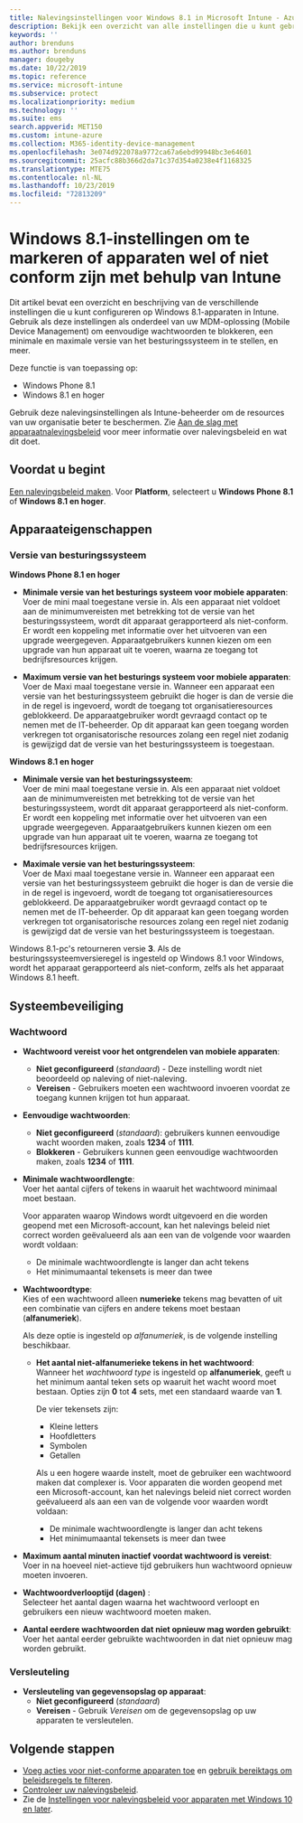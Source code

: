 ```yaml
---
title: Nalevingsinstellingen voor Windows 8.1 in Microsoft Intune - Azure | Microsoft Docs
description: Bekijk een overzicht van alle instellingen die u kunt gebruiken bij het instellen van naleving voor uw Windows 8.1- en Windows Phone 8.1-apparaten in Microsoft Intune. Controleer naleving van het minimale en maximale besturingssysteem, stel wachtwoordbeperkingen en -lengte in, schakel versleuteling voor de gegevensopslag in en meer.
keywords: ''
author: brenduns
ms.author: brenduns
manager: dougeby
ms.date: 10/22/2019
ms.topic: reference
ms.service: microsoft-intune
ms.subservice: protect
ms.localizationpriority: medium
ms.technology: ''
ms.suite: ems
search.appverid: MET150
ms.custom: intune-azure
ms.collection: M365-identity-device-management
ms.openlocfilehash: 3e074d922078a9772ca67a6ebd99948bc3e64601
ms.sourcegitcommit: 25acfc88b366d2da71c37d354a0238e4f1168325
ms.translationtype: MTE75
ms.contentlocale: nl-NL
ms.lasthandoff: 10/23/2019
ms.locfileid: "72813209"
---
```

# <a name="windows-81-settings-to-mark-devices-as-compliant-or-not-compliant-using-intune"></a>Windows 8.1-instellingen om te markeren of apparaten wel of niet conform zijn met behulp van Intune

Dit artikel bevat een overzicht en beschrijving van de verschillende instellingen die u kunt configureren op Windows 8.1-apparaten in Intune. Gebruik als deze instellingen als onderdeel van uw MDM-oplossing (Mobile Device Management) om eenvoudige wachtwoorden te blokkeren, een minimale en maximale versie van het besturingssysteem in te stellen, en meer.

Deze functie is van toepassing op:

- Windows Phone 8.1
- Windows 8.1 en hoger

Gebruik deze nalevingsinstellingen als Intune-beheerder om de resources van uw organisatie beter te beschermen. Zie [Aan de slag met apparaatnalevingsbeleid](device-compliance-get-started.md) voor meer informatie over nalevingsbeleid en wat dit doet.

## <a name="before-you-begin"></a>Voordat u begint

[Een nalevingsbeleid maken](create-compliance-policy.md#create-the-policy). Voor **Platform**, selecteert u **Windows Phone 8.1** of **Windows 8.1 en hoger**.

## <a name="device-properties"></a>Apparaateigenschappen

### <a name="operating-system-version"></a>Versie van besturingssysteem

**Windows Phone 8.1 en hoger**
- **Minimale versie van het besturings systeem voor mobiele apparaten**:  
  Voer de mini maal toegestane versie in. Als een apparaat niet voldoet aan de minimumvereisten met betrekking tot de versie van het besturingssysteem, wordt dit apparaat gerapporteerd als niet-conform. Er wordt een koppeling met informatie over het uitvoeren van een upgrade weergegeven. Apparaatgebruikers kunnen kiezen om een upgrade van hun apparaat uit te voeren, waarna ze toegang tot bedrijfsresources krijgen.

- **Maximum versie van het besturings systeem voor mobiele apparaten**:  
  Voer de Maxi maal toegestane versie in. Wanneer een apparaat een versie van het besturingssysteem gebruikt die hoger is dan de versie die in de regel is ingevoerd, wordt de toegang tot organisatieresources geblokkeerd. De apparaatgebruiker wordt gevraagd contact op te nemen met de IT-beheerder. Op dit apparaat kan geen toegang worden verkregen tot organisatorische resources zolang een regel niet zodanig is gewijzigd dat de versie van het besturingssysteem is toegestaan.

**Windows 8.1 en hoger**
- **Minimale versie van het besturingssysteem**:  
  Voer de mini maal toegestane versie in. Als een apparaat niet voldoet aan de minimumvereisten met betrekking tot de versie van het besturingssysteem, wordt dit apparaat gerapporteerd als niet-conform. Er wordt een koppeling met informatie over het uitvoeren van een upgrade weergegeven. Apparaatgebruikers kunnen kiezen om een upgrade van hun apparaat uit te voeren, waarna ze toegang tot bedrijfsresources krijgen.

- **Maximale versie van het besturingssysteem**:  
  Voer de Maxi maal toegestane versie in. Wanneer een apparaat een versie van het besturingssysteem gebruikt die hoger is dan de versie die in de regel is ingevoerd, wordt de toegang tot organisatieresources geblokkeerd. De apparaatgebruiker wordt gevraagd contact op te nemen met de IT-beheerder. Op dit apparaat kan geen toegang worden verkregen tot organisatorische resources zolang een regel niet zodanig is gewijzigd dat de versie van het besturingssysteem is toegestaan.

Windows 8.1-pc's retourneren versie **3**. Als de besturingssysteemversieregel is ingesteld op Windows 8.1 voor Windows, wordt het apparaat gerapporteerd als niet-conform, zelfs als het apparaat Windows 8.1 heeft.

## <a name="system-security"></a>Systeembeveiliging

### <a name="password"></a>Wachtwoord

- **Wachtwoord vereist voor het ontgrendelen van mobiele apparaten**:  
  - **Niet geconfigureerd** (*standaard*) - Deze instelling wordt niet beoordeeld op naleving of niet-naleving.
  - **Vereisen** - Gebruikers moeten een wachtwoord invoeren voordat ze toegang kunnen krijgen tot hun apparaat.

- **Eenvoudige wachtwoorden**:  
  - **Niet geconfigureerd** (*standaard*): gebruikers kunnen eenvoudige wacht woorden maken, zoals **1234** of **1111**.
  - **Blokkeren** - Gebruikers kunnen geen eenvoudige wachtwoorden maken, zoals **1234** of **1111**.  

- **Minimale wachtwoordlengte**:  
  Voer het aantal cijfers of tekens in waaruit het wachtwoord minimaal moet bestaan.

  Voor apparaten waarop Windows wordt uitgevoerd en die worden geopend met een Microsoft-account, kan het nalevings beleid niet correct worden geëvalueerd als aan een van de volgende voor waarden wordt voldaan:  
  - De minimale wachtwoordlengte is langer dan acht tekens
  - Het minimumaantal tekensets is meer dan twee

- **Wachtwoordtype**:  
  Kies of een wachtwoord alleen **numerieke** tekens mag bevatten of uit een combinatie van cijfers en andere tekens moet bestaan (**alfanumeriek**).

  Als deze optie is ingesteld op *alfanumeriek*, is de volgende instelling beschikbaar.  

  - **Het aantal niet-alfanumerieke tekens in het wachtwoord**:  
    Wanneer het *wachtwoord type* is ingesteld op **alfanumeriek**, geeft u het minimum aantal teken sets op waaruit het wacht woord moet bestaan. Opties zijn **0** tot **4** sets, met een standaard waarde van **1**.
    
    De vier tekensets zijn:
    - Kleine letters
    - Hoofdletters
    - Symbolen
    - Getallen

    Als u een hogere waarde instelt, moet de gebruiker een wachtwoord maken dat complexer is. Voor apparaten die worden geopend met een Microsoft-account, kan het nalevings beleid niet correct worden geëvalueerd als aan een van de volgende voor waarden wordt voldaan:

    - De minimale wachtwoordlengte is langer dan acht tekens
    - Het minimumaantal tekensets is meer dan twee

- **Maximum aantal minuten inactief voordat wachtwoord is vereist**:  
  Voer in na hoeveel niet-actieve tijd gebruikers hun wachtwoord opnieuw moeten invoeren.

- **Wachtwoordverlooptijd (dagen)** :  
  Selecteer het aantal dagen waarna het wachtwoord verloopt en gebruikers een nieuw wachtwoord moeten maken.

- **Aantal eerdere wachtwoorden dat niet opnieuw mag worden gebruikt**:  
  Voer het aantal eerder gebruikte wachtwoorden in dat niet opnieuw mag worden gebruikt.

### <a name="encryption"></a>Versleuteling

- **Versleuteling van gegevensopslag op apparaat**:  
  - **Niet geconfigureerd** (*standaard*)
  - **Vereisen** - Gebruik *Vereisen* om de gegevensopslag op uw apparaten te versleutelen.


<!-- not on phone   
- **Require encryption on mobile device**: **Require** the device to be encrypted to connect to data storage resources.
--> 

## <a name="next-steps"></a>Volgende stappen

- [Voeg acties voor niet-conforme apparaten toe](actions-for-noncompliance.md) en [gebruik bereiktags om beleidsregels te filteren](../fundamentals/scope-tags.md).
- [Controleer uw nalevingsbeleid](compliance-policy-monitor.md).
- Zie de [Instellingen voor nalevingsbeleid voor apparaten met Windows 10 en later](compliance-policy-create-windows.md).